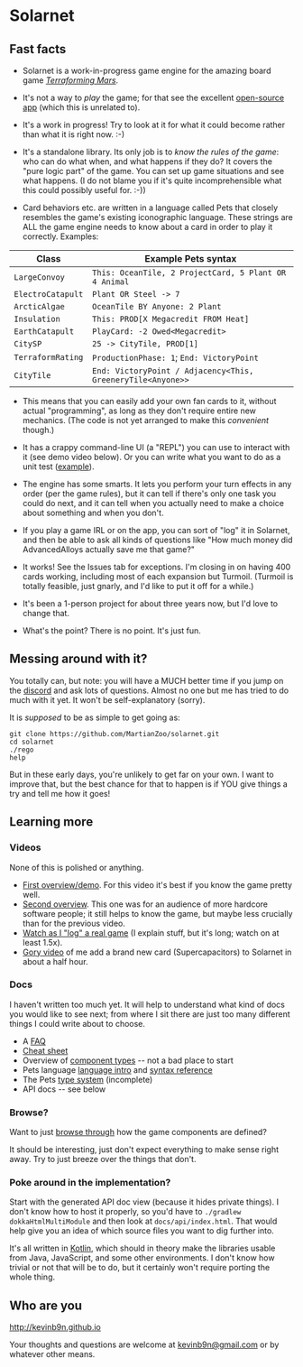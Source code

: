 # Solarnet

## Fast facts

* Solarnet is a work-in-progress game engine for the amazing board game *[Terraforming Mars](https://boardgamegeek.com/boardgame/167791/terraforming-mars)*.

* It's not a way to *play* the game; for that see the excellent [open-source app](http://github.com/terraforming-mars/terraforming-mars) (which this is unrelated to).

* It's a work in progress! Try to look at it for what it could become rather than what it is right now. :-)

* It's a standalone library. Its only job is to *know the rules of the game*: who can do what when, and what happens if they do? It covers the "pure logic part" of the game. You can set up game situations and see what happens. (I do not blame you if it's quite incomprehensible what this could possibly useful for. :-))

* Card behaviors etc. are written in a language called Pets that closely resembles the game's existing iconographic language. These strings are ALL the game engine needs to know about a card in order to play it correctly. Examples:

| Class             | Example Pets syntax                                         |
|-------------------|-------------------------------------------------------------|
| `LargeConvoy`     | `This: OceanTile, 2 ProjectCard, 5 Plant OR 4 Animal`       |
| `ElectroCatapult` | `Plant OR Steel -> 7`                                       |
| `ArcticAlgae`     | `OceanTile BY Anyone: 2 Plant`                              |
| `Insulation`      | `This: PROD[X Megacredit FROM Heat]`                        |
| `EarthCatapult`   | `PlayCard: -2 Owed<Megacredit>`                             |
| `CitySP`          | `25 -> CityTile, PROD[1]`                                   |
| `TerraformRating` | `ProductionPhase: 1`; `End: VictoryPoint`                   |
| `CityTile`        | `End: VictoryPoint / Adjacency<This, GreeneryTile<Anyone>>` |

* This means that you can easily add your own fan cards to it, without actual "programming", as long as they don't require entire new mechanics. (The code is not yet arranged to make this *convenient* though.)

* It has a crappy command-line UI (a "REPL") you can use to interact with it (see demo video below). Or you can write what you want to do as a unit test ([example](https://github.com/MartianZoo/solarnet/blob/main/engine/src/test/java/dev/martianzoo/tfm/engine/games/Game20230521Test.kt)).

* The engine has some smarts. It lets you perform your turn effects in any order (per the game rules), but it can tell if there's only one task you could do next, and it can tell when you actually need to make a choice about something and when you don't.

* If you play a game IRL or on the app, you can sort of "log" it in Solarnet, and then be able to ask all kinds of questions like "How much money did AdvancedAlloys actually save me that game?"

* It works! See the Issues tab for exceptions. I'm closing in on having 400 cards working, including most of each expansion but Turmoil. (Turmoil is totally feasible, just gnarly, and I'd like to put it off for a while.)

* It's been a 1-person project for about three years now, but I'd love to change that.

* What's the point? There is no point. It's just fun.

## Messing around with it?

You totally can, but note: you will have a MUCH better time if you jump on the [discord](https://discord.com/invite/3vpKDktmde) and ask lots of questions. Almost no one but me has tried to do much with it yet. It won't be self-explanatory (sorry).

It is *supposed* to be as simple to get going as:

```
git clone https://github.com/MartianZoo/solarnet.git
cd solarnet
./rego
help
```

But in these early days, you're unlikely to get far on your own. I want to improve that, but the best chance for that to happen is if YOU give things a try and tell me how it goes!

## Learning more

### Videos

None of this is polished or anything.

* [First overview/demo](https://www.youtube.com/watch?v=btCLcFLvV2I). For this video it's best if you know the game pretty well.
* [Second overview](https://www.youtube.com/watch?v=pds_Axz2T90). This one was for an audience of more hardcore software people; it still helps to know the game, but maybe less crucially than for the previous video.
* [Watch as I "log" a real game](https://youtu.be/se8svQH-GOE) (I explain stuff, but it's long; watch on at least 1.5x). 
* [Gory video](https://www.youtube.com/watch?v=jC4iZnv4UA0) of me add a brand new card (Supercapacitors) to Solarnet in about a half hour.

### Docs

I haven't written too much yet. It will help to understand what kind of docs you would like to see next; from where I sit there are just too many different things I could write about to choose.

* A [FAQ](docs/faq.md)
* [Cheat sheet](docs/cheat-sheet.md)
* Overview of [component types](docs/component-types.md) -- not a bad place to start
* Pets language [language intro](docs/language-intro.md) and [syntax reference](docs/syntax.md)
* The Pets [type system](docs/type-system.md) (incomplete)
* API docs -- see below

### Browse?

Want to just [browse through](https://github.com/MartianZoo/solarnet/tree/main/canon/src/main/java/dev/martianzoo/tfm/canon) how the game components are defined?

It should be interesting, just don't expect everything to make sense right away. Try to just breeze over the things that don't.

### Poke around in the implementation?

Start with the generated API doc view (because it hides private things). I don't know how to host it properly, so you'd have to `./gradlew dokkaHtmlMultiModule` and then look at `docs/api/index.html`. That would help give you an idea of which source files you want to dig further into.

It's all written in [Kotlin](https://kotlinlang.org), which should in theory make the libraries usable from Java, JavaScript, and some other environments. I don't know how trivial or not that will be to do, but it certainly won't require porting the whole thing.

## Who are you

http://kevinb9n.github.io

Your thoughts and questions are welcome at kevinb9n@gmail.com or by whatever other means.
